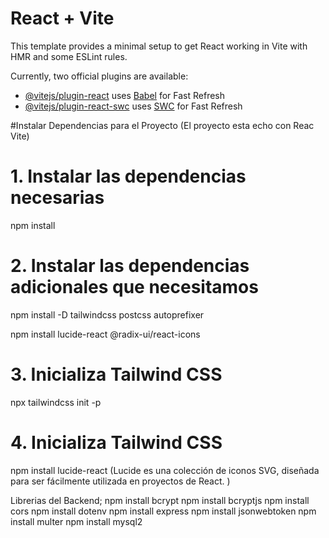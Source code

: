 # React + Vite

This template provides a minimal setup to get React working in Vite with HMR and some ESLint rules.

Currently, two official plugins are available:

- [@vitejs/plugin-react](https://github.com/vitejs/vite-plugin-react/blob/main/packages/plugin-react/README.md) uses [Babel](https://babeljs.io/) for Fast Refresh
- [@vitejs/plugin-react-swc](https://github.com/vitejs/vite-plugin-react-swc) uses [SWC](https://swc.rs/) for Fast Refresh

#Instalar Dependencias para el Proyecto (El proyecto esta echo con Reac Vite)


# 1. Instalar las dependencias necesarias
npm install

# 2. Instalar las dependencias adicionales que necesitamos
npm install -D tailwindcss postcss autoprefixer

npm install lucide-react @radix-ui/react-icons

 # 3. Inicializa Tailwind CSS
npx tailwindcss init -p

 # 4. Inicializa Tailwind CSS
npm install lucide-react
(Lucide es una colección de iconos SVG, diseñada para ser fácilmente utilizada en proyectos de React. )













Librerias del Backend;
npm install bcrypt
npm install bcryptjs
npm install cors
npm install dotenv
npm install express
npm install jsonwebtoken
npm install multer
npm install mysql2

